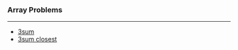 ### Array Problems

---


- [3sum](https://leetcode.com/problems/3sum/description/)
- [3sum closest](https://leetcode.com/problems/3sum-closest/description/)
